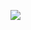 ![](http://www.plantuml.com/plantuml/proxy?cache=no&src=https://raw.githubusercontent.com/oleksandrblazhko/ai201-kebap/laboratory-work-7/2-SoftwareDesign/2.7-PlantUML/UML-Activity.puml)

